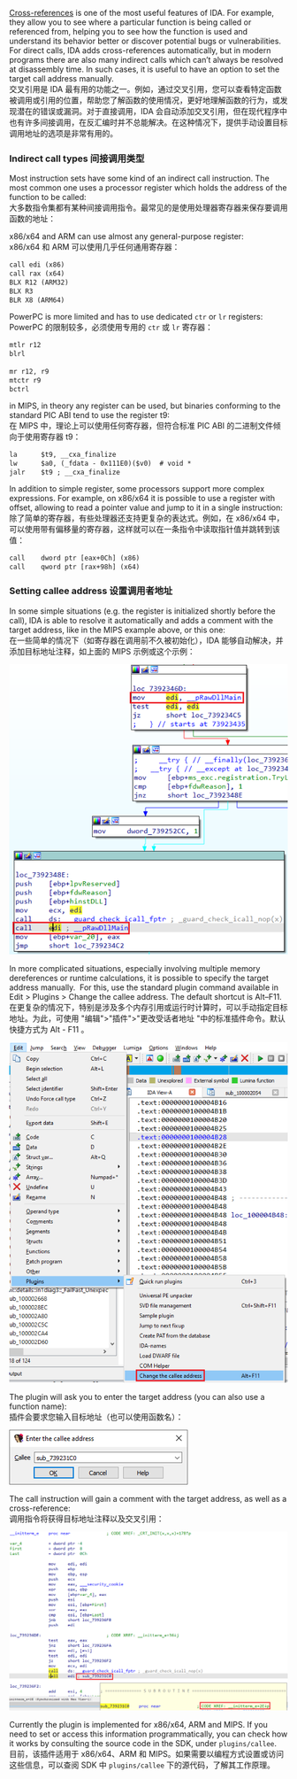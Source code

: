 [Cross-references](https://hex-rays.com/blog/igor-tip-of-the-week-16-cross-references/) is one of the most useful features of IDA. For example, they allow you to see where a particular function is being called or referenced from, helping you to see how the function is used and understand its behavior better or discover potential bugs or vulnerabilities. For direct calls, IDA adds cross-references automatically, but in modern programs there are also many indirect calls which can’t always be resolved at disassembly time. In such cases, it is useful to have an option to set the target call address manually.  
交叉引用是 IDA 最有用的功能之一。例如，通过交叉引用，您可以查看特定函数被调用或引用的位置，帮助您了解函数的使用情况，更好地理解函数的行为，或发现潜在的错误或漏洞。对于直接调用，IDA 会自动添加交叉引用，但在现代程序中也有许多间接调用，在反汇编时并不总能解决。在这种情况下，提供手动设置目标调用地址的选项是非常有用的。

### Indirect call types 间接调用类型

Most instruction sets have some kind of an indirect call instruction. The most common one uses a processor register which holds the address of the function to be called:  
大多数指令集都有某种间接调用指令。最常见的是使用处理器寄存器来保存要调用函数的地址：

x86/x64 and ARM can use almost any general-purpose register:  
x86/x64 和 ARM 可以使用几乎任何通用寄存器：

```
call edi (x86)
call rax (x64)
BLX R12 (ARM32)
BLX R3
BLR X8 (ARM64)
```

PowerPC is more limited and has to use dedicated `ctr` or `lr` registers:  
PowerPC 的限制较多，必须使用专用的 `ctr` 或 `lr` 寄存器：

```
mtlr r12
blrl

mr r12, r9
mtctr r9
bctrl
```

in MIPS, in theory any register can be used, but binaries conforming to the standard PIC ABI tend to use the register t9:  
在 MIPS 中，理论上可以使用任何寄存器，但符合标准 PIC ABI 的二进制文件倾向于使用寄存器 t9：

```
la      $t9, __cxa_finalize
lw      $a0, (_fdata - 0x111E0)($v0)  # void *
jalr    $t9 ; __cxa_finalize
```

In addition to simple register, some processors support more complex expressions. For example, on x86/x64 it is possible to use a register with offset, allowing to read a pointer value and jump to it in a single instruction:  
除了简单的寄存器，有些处理器还支持更复杂的表达式。例如，在 x86/x64 中，可以使用带有偏移量的寄存器，这样就可以在一条指令中读取指针值并跳转到该值：

```
call    dword ptr [eax+0Ch] (x86)
call    qword ptr [rax+98h] (x64)
```

### Setting callee address 设置调用者地址

In some simple situations (e.g. the register is initialized shortly before the call), IDA is able to resolve it automatically and adds a comment with the target address, like in the MIPS example above, or this one:  
在一些简单的情况下（如寄存器在调用前不久被初始化），IDA 能够自动解决，并添加目标地址注释，如上面的 MIPS 示例或这个示例：

![](assets/2022/11/callee1.png)

In more complicated situations, especially involving multiple memory dereferences or runtime calculations, it is possible to specify the target address manually.  For this, use the standard plugin command available in Edit > Plugins > Change the callee address. The default shortcut is Alt–F11.  
在更复杂的情况下，特别是涉及多个内存引用或运行时计算时，可以手动指定目标地址。为此，可使用 "编辑">"插件">"更改受话者地址 "中的标准插件命令。默认快捷方式为 Alt - F11 。

![](assets/2022/11/callee2.png)

The plugin will ask you to enter the target address (you can also use a function name):  
插件会要求您输入目标地址（也可以使用函数名）：

![](assets/2022/11/callee3.png)

The call instruction will gain a comment with the target address, as well as a cross-reference:  
调用指令将获得目标地址注释以及交叉引用：

![](assets/2022/11/callee4.png)

Currently the plugin is implemented for x86/x64, ARM and MIPS. If you need to set or access this information programmatically, you can check how it works by consulting the source code in the SDK, under `plugins/callee`.  
目前，该插件适用于 x86/x64、ARM 和 MIPS。如果需要以编程方式设置或访问这些信息，可以查阅 SDK 中 `plugins/callee` 下的源代码，了解其工作原理。